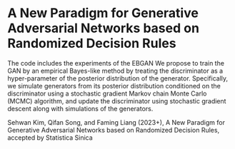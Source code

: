 A New Paradigm for Generative Adversarial Networks based on Randomized Decision Rules
===============

The code includes the experiments of the EBGAN
We propose to train the GAN by an empirical Bayes-like method by treating the discriminator as a hyper-parameter of the posterior distribution of the generator. Specifically, we simulate generators from its posterior distribution conditioned on the discriminator using a stochastic gradient Markov chain Monte Carlo (MCMC) algorithm, and update the discriminator using stochastic gradient descent along with simulations of the generators. 

Sehwan Kim, Qifan Song, and Faming Liang (2023+), A New Paradigm for Generative Adversarial Networks based on Randomized Decision Rules, accepted by Statistica Sinica

